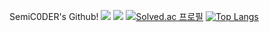 SemiC0DER's Github!
<img src="https://capsule-render.vercel.app/api?type=모양&color=색상코드&height=높이&section=header&text=텍스트&fontSize=텍스트크기" />
![](https://img.shields.io/badge/Python-14354C?style=for-the-badge&logo=python&logoColor=white)
[![Solved.ac
프로필](http://mazassumnida.wtf/api/v2/generate_badge?boj=vediac2000)](https://solved.ac/vediac2000)
[![Top Langs](https://github-readme-stats.vercel.app/api/top-langs/?username=yohan050605)](https://github.com/anuraghazra/github-readme-stats)
